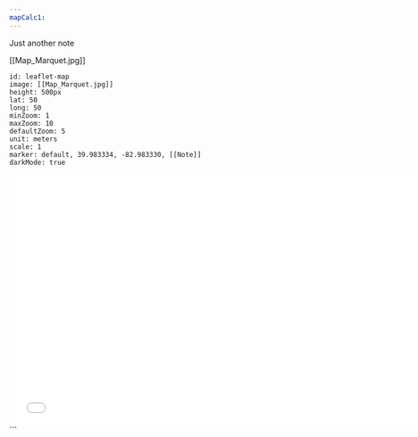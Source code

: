 ```yaml
---
mapCalc1:
---
```

Just another note

[[Map_Marquet.jpg]]

```leaflet
id: leaflet-map
image: [[Map_Marquet.jpg]]
height: 500px
lat: 50
long: 50
minZoom: 1
maxZoom: 10
defaultZoom: 5
unit: meters
scale: 1
marker: default, 39.983334, -82.983330, [[Note]]
darkMode: true
```

<iframe src="z_Assets/Map_Westruun.jpeg" width="750" height="450" frameborder="0" style="border:0;" allowfullscreen="" aria-hidden="false" tabindex="0">
</iframe>```